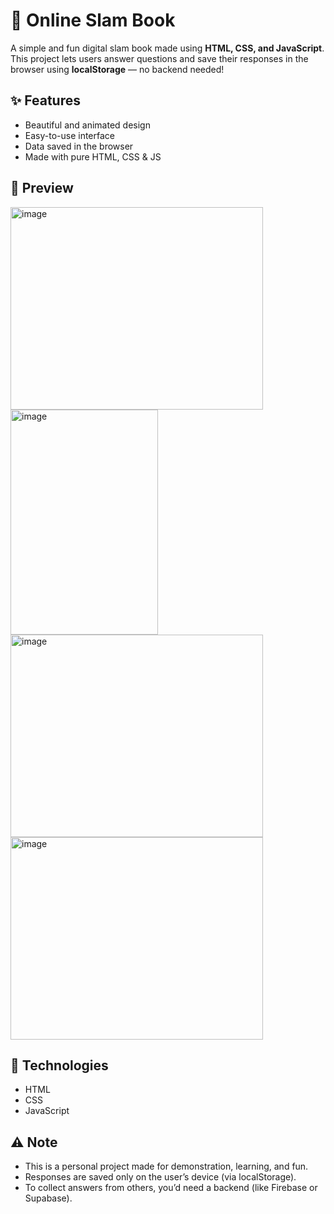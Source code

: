# 📝 Online Slam Book

A simple and fun digital slam book made using **HTML, CSS, and JavaScript**. This project lets users answer questions and save their responses in the browser using **localStorage** — no backend needed!

## ✨ Features

- Beautiful and animated design
- Easy-to-use interface
- Data saved in the browser
- Made with pure HTML, CSS & JS

## 📸 Preview

<img width="404" height="324" alt="image" src="https://github.com/user-attachments/assets/777a5d74-ce2d-44f3-80ce-b2f200f5252e" />

<img width="236" height="360" alt="image" src="https://github.com/user-attachments/assets/eeb3dc80-5666-4e7b-a9c5-7c6e59e1ff9a" />

<img width="404" height="324" alt="image" src="https://github.com/user-attachments/assets/b95f332f-9586-4382-9d32-58ca0a63c6dc" />

<img width="404" height="324" alt="image" src="https://github.com/user-attachments/assets/972975be-2cf0-4cb5-a4c1-16bd6cce2ade" />

## 🔧 Technologies

- HTML
- CSS
- JavaScript

## ⚠️ Note

- This is a personal project made for demonstration, learning, and fun.
- Responses are saved only on the user’s device (via localStorage).
- To collect answers from others, you’d need a backend (like Firebase or Supabase).

